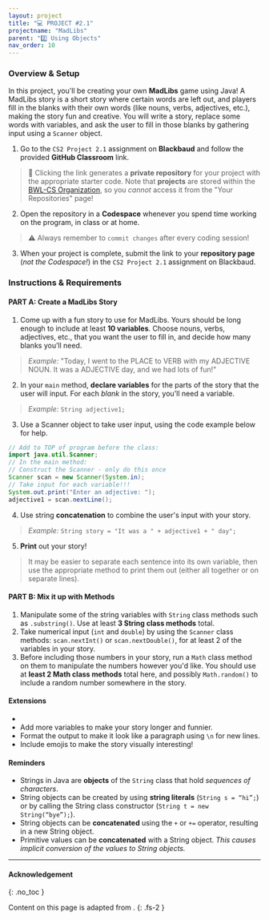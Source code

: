 ```yaml
---
layout: project
title: "💻 PROJECT #2.1"
projectname: "MadLibs"
parent: "2️⃣ Using Objects"
nav_order: 10
---
```


### Overview & Setup

In this project, you'll be creating your own **MadLibs** game using Java! A MadLibs story is a short story where certain words are left out, and players fill in the blanks with their own words (like nouns, verbs, adjectives, etc.), making the story fun and creative. You will write a story, replace some words with variables, and ask the user to fill in those blanks by gathering input using a `Scanner` object.

<div class="setup" markdown="block">

1. Go to the `CS2 Project 2.1` assignment on **Blackbaud** and follow the provided **GitHub Classroom** link.
  > 📁 Clicking the link generates a **private repository** for your project with the appropriate starter code. Note that **projects** are stored within the [BWL-CS Organization](https://github.com/BWL-CS), so you _cannot_ access it from the "Your Repositories" page!
2. Open the repository in a **Codespace** whenever you spend time working on the program, in class or at home. 
  > ⚠️ Always remember to `commit changes` after every coding session!
3. When your project is complete, submit the link to your **repository page** (*not the Codespace!*) in the `CS2 Project 2.1` assignment on Blackbaud.

</div>

### Instructions & Requirements

#### PART A: Create a MadLibs Story
<div class="task" markdown="block">

1. Come up with a fun story to use for MadLibs. Yours should be long enough to include at least **10 variables**. Choose nouns, verbs, adjectives, etc., that you want the user to fill in, and decide how many blanks you’ll need.
> _Example:_ "Today, I went to the PLACE to VERB with my ADJECTIVE NOUN. It was a ADJECTIVE day, and we had lots of fun!"
2. In your `main` method, **declare variables** for the parts of the story that the user will input. For each _blank_ in the story, you'll need a variable.
> _Example:_ `String adjective1;`
3. Use a Scanner object to take user input, using the code example below for help.
```java
// Add to TOP of program before the class:
import java.util.Scanner;
// In the main method:
// Construct the Scanner - only do this once
Scanner scan = new Scanner(System.in);
// Take input for each variable!!!
System.out.print("Enter an adjective: ");
adjective1 = scan.nextLine();
```
4. Use string **concatenation** to combine the user's input with your story.
> _Example:_ `String story = "It was a " + adjective1 + " day";`
5. **Print** out your story!
> It may be easier to separate each sentence into its own variable, then use the appropriate method to print them out (either all together or on separate lines). 

</div> 

#### PART B: Mix it up with Methods
<div class="task" markdown="block">
  
1. Manipulate some of the string variables with `String` class methods such as `.substring()`. Use at least **3 String class methods** total.
2. Take numerical input (`int` and `double`) by using the `Scanner` class methods: `scan.nextInt()` or `scan.nextDouble()`, for at least 2 of the variables in your story. 
3. Before including those numbers in your story, run a `Math` class method on them to manipulate the numbers however you'd like. You should use at **least 2 Math class methods** total here, and possibly `Math.random()` to include a random number somewhere in the story.  

</div> 

#### Extensions
* 
* Add more variables to make your story longer and funnier.
* Format the output to make it look like a paragraph using `\n` for new lines.
* Include emojis to make the story visually interesting!

#### Reminders
* Strings in Java are **objects** of the `String` class that hold _sequences of characters_.
* String objects can be created by using **string literals** (`String s = “hi”;`) or by calling the String class constructor (`String t = new String(“bye”);`).
* String objects can be **concatenated** using the `+` or `+=` operator, resulting in a new String object.
* Primitive values can be **concatenated** with a String object. _This causes implicit conversion of the values to String objects._

---

#### Acknowledgement
{: .no_toc }

Content on this page is adapted from []().
{: .fs-2 }
